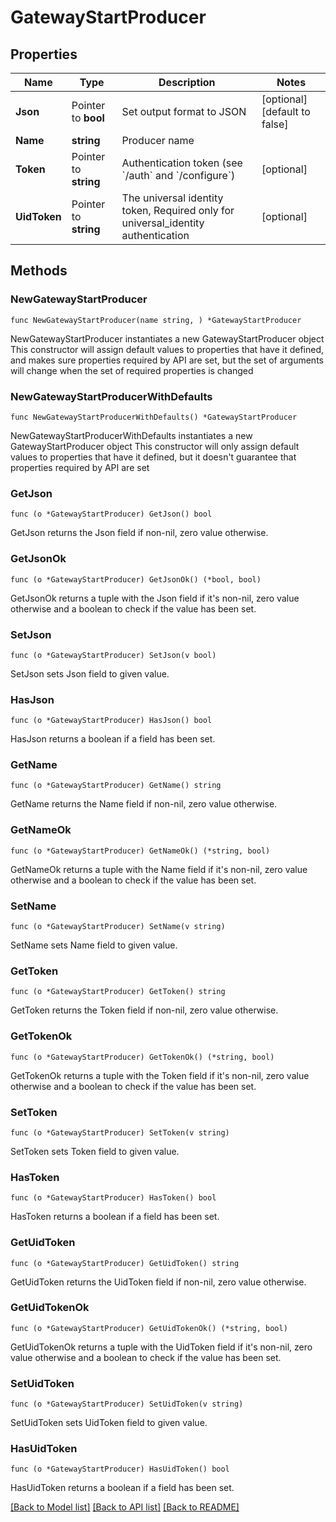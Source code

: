 # GatewayStartProducer

## Properties

Name | Type | Description | Notes
------------ | ------------- | ------------- | -------------
**Json** | Pointer to **bool** | Set output format to JSON | [optional] [default to false]
**Name** | **string** | Producer name | 
**Token** | Pointer to **string** | Authentication token (see &#x60;/auth&#x60; and &#x60;/configure&#x60;) | [optional] 
**UidToken** | Pointer to **string** | The universal identity token, Required only for universal_identity authentication | [optional] 

## Methods

### NewGatewayStartProducer

`func NewGatewayStartProducer(name string, ) *GatewayStartProducer`

NewGatewayStartProducer instantiates a new GatewayStartProducer object
This constructor will assign default values to properties that have it defined,
and makes sure properties required by API are set, but the set of arguments
will change when the set of required properties is changed

### NewGatewayStartProducerWithDefaults

`func NewGatewayStartProducerWithDefaults() *GatewayStartProducer`

NewGatewayStartProducerWithDefaults instantiates a new GatewayStartProducer object
This constructor will only assign default values to properties that have it defined,
but it doesn't guarantee that properties required by API are set

### GetJson

`func (o *GatewayStartProducer) GetJson() bool`

GetJson returns the Json field if non-nil, zero value otherwise.

### GetJsonOk

`func (o *GatewayStartProducer) GetJsonOk() (*bool, bool)`

GetJsonOk returns a tuple with the Json field if it's non-nil, zero value otherwise
and a boolean to check if the value has been set.

### SetJson

`func (o *GatewayStartProducer) SetJson(v bool)`

SetJson sets Json field to given value.

### HasJson

`func (o *GatewayStartProducer) HasJson() bool`

HasJson returns a boolean if a field has been set.

### GetName

`func (o *GatewayStartProducer) GetName() string`

GetName returns the Name field if non-nil, zero value otherwise.

### GetNameOk

`func (o *GatewayStartProducer) GetNameOk() (*string, bool)`

GetNameOk returns a tuple with the Name field if it's non-nil, zero value otherwise
and a boolean to check if the value has been set.

### SetName

`func (o *GatewayStartProducer) SetName(v string)`

SetName sets Name field to given value.


### GetToken

`func (o *GatewayStartProducer) GetToken() string`

GetToken returns the Token field if non-nil, zero value otherwise.

### GetTokenOk

`func (o *GatewayStartProducer) GetTokenOk() (*string, bool)`

GetTokenOk returns a tuple with the Token field if it's non-nil, zero value otherwise
and a boolean to check if the value has been set.

### SetToken

`func (o *GatewayStartProducer) SetToken(v string)`

SetToken sets Token field to given value.

### HasToken

`func (o *GatewayStartProducer) HasToken() bool`

HasToken returns a boolean if a field has been set.

### GetUidToken

`func (o *GatewayStartProducer) GetUidToken() string`

GetUidToken returns the UidToken field if non-nil, zero value otherwise.

### GetUidTokenOk

`func (o *GatewayStartProducer) GetUidTokenOk() (*string, bool)`

GetUidTokenOk returns a tuple with the UidToken field if it's non-nil, zero value otherwise
and a boolean to check if the value has been set.

### SetUidToken

`func (o *GatewayStartProducer) SetUidToken(v string)`

SetUidToken sets UidToken field to given value.

### HasUidToken

`func (o *GatewayStartProducer) HasUidToken() bool`

HasUidToken returns a boolean if a field has been set.


[[Back to Model list]](../README.md#documentation-for-models) [[Back to API list]](../README.md#documentation-for-api-endpoints) [[Back to README]](../README.md)


